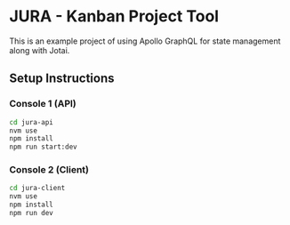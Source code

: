 # JURA - Kanban Project Tool

This is an example project of using Apollo GraphQL for state management along with Jotai.

## Setup Instructions

### Console 1 (API)
```bash
cd jura-api
nvm use
npm install
npm run start:dev
```

### Console 2 (Client)
```bash
cd jura-client
nvm use
npm install
npm run dev
```
